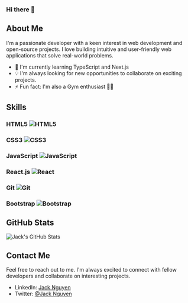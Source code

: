 ### Hi there 👋

<!--
**jackbngn/jackbngn** is a ✨ _special_ ✨ repository because its `README.md` (this file) appears on your GitHub profile.

Here are some ideas to get you started:

- 🔭 I’m currently working on ...
- 🌱 I’m currently learning ...
- 👯 I’m looking to collaborate on ...
- 🤔 I’m looking for help with ...
- 💬 Ask me about ...
- 📫 How to reach me: ...
- 😄 Pronouns: ...
- ⚡ Fun fact: ...
-->


## About Me
I'm a passionate developer with a keen interest in web development and open-source projects. I love building intuitive and user-friendly web applications that solve real-world problems.

- 🌱 I'm currently learning TypeScript and Next.js
- 💡 I'm always looking for new opportunities to collaborate on exciting projects.
- ⚡ Fun fact: I'm also a Gym enthusiast 🏋️‍♀️

## Skills
### HTML5 ![HTML5](https://img.shields.io/badge/HTML5-%23E34F26.svg?style=flat&logo=html5&logoColor=white)

### CSS3 ![CSS3](https://img.shields.io/badge/CSS3-%231572B6.svg?style=flat&logo=css3&logoColor=white)

### JavaScript ![JavaScript](https://img.shields.io/badge/JavaScript-%23F7DF1E.svg?style=flat&logo=javascript&logoColor=black)

### React.js ![React](https://img.shields.io/badge/React-%2361DAFB.svg?style=flat&logo=react&logoColor=black)

### Git ![Git](https://img.shields.io/badge/Git-%23F05032.svg?style=flat&logo=git&logoColor=white)

### Bootstrap ![Bootstrap](https://img.shields.io/badge/Bootstrap-%23563D7C.svg?style=flat&logo=bootstrap&logoColor=white)



## GitHub Stats
![Jack's GitHub Stats](https://github-readme-stats.vercel.app/api?username=jackbngn&show_icons=true&theme=radical)

## Contact Me
Feel free to reach out to me. I'm always excited to connect with fellow developers and collaborate on interesting projects.

- LinkedIn: [Jack Nguyen](https://www.linkedin.com/in/jack-nguyen-909759266/)
- Twitter: [@Jack Nguyen](https://www.instagram.com/jack_b_nguyen/)

<!-- Add any additional sections, badges, or customizations as per your preference -->
